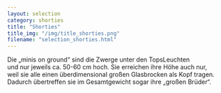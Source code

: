 ```yaml
---
layout: selection
category: shorties
title: "Shorties"
title_img: "/img/title_shorties.png"
filename: "selection_shorties.html"
---
```


Die „minis on ground“ sind die Zwerge unter den TopsLeuchten<br/>
und nur jeweils ca. 50-60 cm hoch. Sie erreichen ihre Höhe auch nur,<br/>
weil sie alle einen überdimensional großen Glasbrocken als Kopf tragen. <br/>
Dadurch übertreffen sie im Gesamtgewicht sogar ihre „großen Brüder“.<br/>